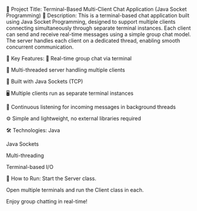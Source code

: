 📄 Project Title: Terminal-Based Multi-Client Chat Application (Java Socket Programming)
🧩 Description:
This is a terminal-based chat application built using Java Socket Programming, designed to support multiple clients connecting simultaneously through separate terminal instances. Each client can send and receive real-time messages using a simple group chat model. The server handles each client on a dedicated thread, enabling smooth concurrent communication.

🚀 Key Features:
💬 Real-time group chat via terminal

🧵 Multi-threaded server handling multiple clients

🔌 Built with Java Sockets (TCP)

🖥️ Multiple clients run as separate terminal instances

📡 Continuous listening for incoming messages in background threads

⚙️ Simple and lightweight, no external libraries required

🛠️ Technologies:
Java

Java Sockets

Multi-threading

Terminal-based I/O

🧪 How to Run:
Start the Server class.

Open multiple terminals and run the Client class in each.

Enjoy group chatting in real-time!

